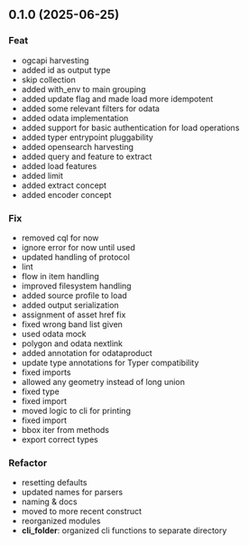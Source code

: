 ## 0.1.0 (2025-06-25)

### Feat

- ogcapi harvesting
- added id as output type
- skip collection
- added with_env to main grouping
- added update flag and made load more idempotent
- added some relevant filters for odata
- added odata implementation
- added support for basic authentication for load operations
- added typer entrypoint pluggability
- added opensearch harvesting
- added query and feature to extract
- added load features
- added limit
- added extract concept
- added encoder concept

### Fix

- removed cql for now
- ignore error for now until used
- updated handling of protocol
- lint
- flow in item handling
- improved filesystem handling
- added source profile to load
- added output serialization
- assignment of asset href fix
- fixed wrong band list given
- used odata mock
- polygon and odata nextlink
- added annotation for odataproduct
- update type annotations for Typer compatibility
- fixed imports
- allowed any geometry instead of long union
- fixed type
- fixed import
- moved logic to cli for printing
- fixed import
- bbox iter from methods
- export correct types

### Refactor

- resetting defaults
- updated names for parsers
- naming & docs
- moved to more recent construct
- reorganized modules
- **cli_folder**: organized cli functions to separate directory

